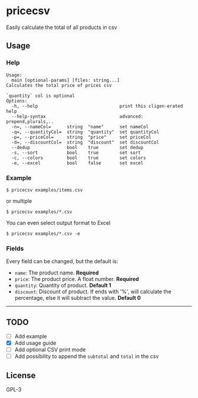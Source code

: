 # pricecsv

Easily calculate the total of all products in csv

## Usage

### Help

```text
Usage:
  main [optional-params] [files: string...]
Calculates the total price of prices csv

`quantity` col is optional
Options:
  -h, --help                               print this cligen-erated help
  --help-syntax                            advanced: prepend,plurals,..
  -n=, --nameCol=      string  "name"      set nameCol
  -q=, --quantityCol=  string  "quantity"  set quantityCol
  -p=, --priceCol=     string  "price"     set priceCol
  -d=, --discountCol=  string  "discount"  set discountCol
  --dedup              bool    true        set dedup
  -s, --sort           bool    true        set sort
  -c, --colors         bool    true        set colors
  -e, --excel          bool    false       set excel
```

### Example

```
$ pricecsv examples/items.csv
```

or multiple

```
$ pricecsv examples/*.csv
```

You can even select output format to Excel

```
$ pricecsv examples/*.csv -e
```

### Fields

Every field can be changed, but the default is:

- `name`: The product name. **Required**
- `price`: The product price. A float number. **Required**
- `quantity`: Quantity of product. **Default 1**
- `discount`: Discount of product. If ends with '%', will calculate the percentage, else it will subtract the value. **Default 0**

---

## TODO

- [ ] Add example
- [x] Add usage guide
- [ ] Add optional CSV print mode
- [ ] Add possibility to append the `subtotal` and `total` in the csv

## License

GPL-3
